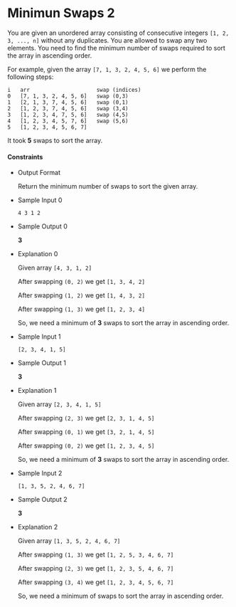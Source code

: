 Minimun Swaps 2
===============

You are given an unordered array consisting of consecutive integers
`[1, 2, 3, ..., n]` without any duplicates. You are allowed to swap any
two elements. You need to find the minimum number of swaps required to
sort the array in ascending order.

For example, given the array `[7, 1, 3, 2, 4, 5, 6]` we perform the
following steps:

```
i   arr                     swap (indices)
0   [7, 1, 3, 2, 4, 5, 6]   swap (0,3)
1   [2, 1, 3, 7, 4, 5, 6]   swap (0,1)
2   [1, 2, 3, 7, 4, 5, 6]   swap (3,4)
3   [1, 2, 3, 4, 7, 5, 6]   swap (4,5)
4   [1, 2, 3, 4, 5, 7, 6]   swap (5,6)
5   [1, 2, 3, 4, 5, 6, 7]
```

It took **5** swaps to sort the array.

#### Constraints

* Output Format

  Return the minimum number of swaps to sort the given array.

* Sample Input 0

  `4 3 1 2`

* Sample Output 0

  **3**

* Explanation 0

  Given array `[4, 3, 1, 2]`

  After swapping `(0, 2)` we get `[1, 3, 4, 2]`

  After swapping `(1, 2)` we get `[1, 4, 3, 2]`

  After swapping `(1, 3)` we get `[1, 2, 3, 4]`

  So, we need a minimum of **3** swaps to sort the array in ascending
  order.

* Sample Input 1

  `[2, 3, 4, 1, 5]`

* Sample Output 1

  **3**

* Explanation 1

  Given array `[2, 3, 4, 1, 5]`

  After swapping `(2, 3)` we get `[2, 3, 1, 4, 5]`

  After swapping `(0, 1)` we get `[3, 2, 1, 4, 5]`

  After swapping `(0, 2)` we get `[1, 2, 3, 4, 5]`

  So, we need a minimum of **3** swaps to sort the array in ascending
  order.

* Sample Input 2

  `[1, 3, 5, 2, 4, 6, 7]`

+ Sample Output 2

  **3**

* Explanation 2

  Given array `[1, 3, 5, 2, 4, 6, 7]`

  After swapping `(1, 3)` we get `[1, 2, 5, 3, 4, 6, 7]`

  After swapping `(2, 3)` we get `[1, 2, 3, 5, 4, 6, 7]`

  After swapping `(3, 4)` we get `[1, 2, 3, 4, 5, 6, 7]`

  So, we need a minimum of swaps to sort the array in ascending order.
